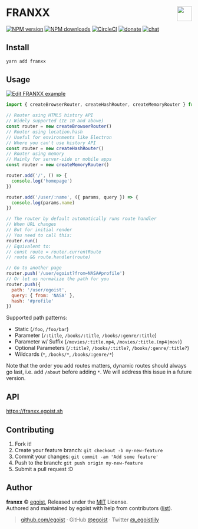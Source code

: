 # FRANXX <img align="right" src="https://i.loli.net/2018/02/14/5a8446a61b2e0.jpg" height="40">

[![NPM version](https://img.shields.io/npm/v/franxx.svg?style=for-the-badge)](https://npmjs.com/package/franxx) [![NPM downloads](https://img.shields.io/npm/dm/franxx.svg?style=for-the-badge)](https://npmjs.com/package/franxx) [![CircleCI](https://img.shields.io/circleci/project/github/egoist/franxx/master.svg?style=for-the-badge)](https://circleci.com/gh/egoist/franxx/tree/master)  [![donate](https://img.shields.io/badge/$-donate-ff69b4.svg?maxAge=2592000&style=for-the-badge)](https://github.com/egoist/donate) [![chat](https://img.shields.io/badge/chat-on%20discord-7289DA.svg?style=for-the-badge)](https://chat.egoist.moe)

## Install

```bash
yarn add franxx
```

## Usage

[![Edit FRANXX example](https://codesandbox.io/static/img/play-codesandbox.svg)](https://codesandbox.io/s/5kkkkv7mpn)

```js
import { createBrowserRouter, createHashRouter, createMemoryRouter } from 'franxx'

// Router using HTML5 history API
// Widely supported (IE 10 and above)
const router = new createBrowserRouter()
// Router using location.hash
// Useful for environments like Electron 
// Where you can't use history API
const router = new createHashRouter()
// Router using memory
// Mainly for server-side or mobile apps
const router = new createMemoryRouter()

router.add('/', () => {
  console.log('homepage')
})

router.add('/user/:name', ({ params, query }) => {
  console.log(params.name)
})

// The router by default automatically runs route handler
// When URL changes
// But for initial render
// You need to call this:
router.run()
// Equivalent to:
// const route = router.currentRoute
// route && route.handler(route)

// Go to another page
router.push('/user/egoist?from=NASA#profile')
// Or let us normalize the path for you
router.push({
  path: '/user/egoist',
  query: { from: 'NASA' },
  hash: '#profile'
})
```

Supported path patterns:

* Static (`/foo`, `/foo/bar`)
* Parameter (`/:title`, `/books/:title`, `/books/:genre/:title`)
* Parameter w/ Suffix (`/movies/:title.mp4`, `/movies/:title.(mp4|mov)`)
* Optional Parameters (`/:title?`, `/books/:title?`, `/books/:genre/:title?`)
* Wildcards (`*`, `/books/*`, `/books/:genre/*`)

Note that the order you add routes matters, dynamic routes should always go last, i.e. add `/about` before adding `*`. We will address this issue in a future version.

## API

https://franxx.egoist.sh

## Contributing

1. Fork it!
2. Create your feature branch: `git checkout -b my-new-feature`
3. Commit your changes: `git commit -am 'Add some feature'`
4. Push to the branch: `git push origin my-new-feature`
5. Submit a pull request :D


## Author

**franxx** © [egoist](https://github.com/egoist), Released under the [MIT](./LICENSE) License.<br>
Authored and maintained by egoist with help from contributors ([list](https://github.com/egoist/franxx/contributors)).

> [github.com/egoist](https://github.com/egoist) · GitHub [@egoist](https://github.com/egoist) · Twitter [@_egoistlily](https://twitter.com/_egoistlily)
